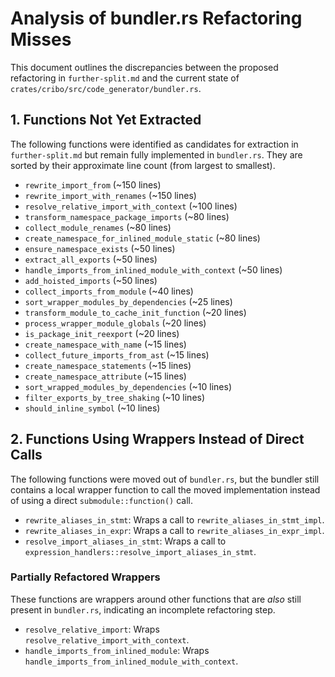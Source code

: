 # Analysis of bundler.rs Refactoring Misses

This document outlines the discrepancies between the proposed refactoring in `further-split.md` and the current state of `crates/cribo/src/code_generator/bundler.rs`.

## 1. Functions Not Yet Extracted

The following functions were identified as candidates for extraction in `further-split.md` but remain fully implemented in `bundler.rs`. They are sorted by their approximate line count (from largest to smallest).

- `rewrite_import_from` (~150 lines)
- `rewrite_import_with_renames` (~150 lines)
- `resolve_relative_import_with_context` (~100 lines)
- `transform_namespace_package_imports` (~80 lines)
- `collect_module_renames` (~80 lines)
- `create_namespace_for_inlined_module_static` (~80 lines)
- `ensure_namespace_exists` (~50 lines)
- `extract_all_exports` (~50 lines)
- `handle_imports_from_inlined_module_with_context` (~50 lines)
- `add_hoisted_imports` (~50 lines)
- `collect_imports_from_module` (~40 lines)
- `sort_wrapper_modules_by_dependencies` (~25 lines)
- `transform_module_to_cache_init_function` (~20 lines)
- `process_wrapper_module_globals` (~20 lines)
- `is_package_init_reexport` (~20 lines)
- `create_namespace_with_name` (~15 lines)
- `collect_future_imports_from_ast` (~15 lines)
- `create_namespace_statements` (~15 lines)
- `create_namespace_attribute` (~15 lines)
- `sort_wrapped_modules_by_dependencies` (~10 lines)
- `filter_exports_by_tree_shaking` (~10 lines)
- `should_inline_symbol` (~10 lines)

## 2. Functions Using Wrappers Instead of Direct Calls

The following functions were moved out of `bundler.rs`, but the bundler still contains a local wrapper function to call the moved implementation instead of using a direct `submodule::function()` call.

- `rewrite_aliases_in_stmt`: Wraps a call to `rewrite_aliases_in_stmt_impl`.
- `rewrite_aliases_in_expr`: Wraps a call to `rewrite_aliases_in_expr_impl`.
- `resolve_import_aliases_in_stmt`: Wraps a call to `expression_handlers::resolve_import_aliases_in_stmt`.

### Partially Refactored Wrappers

These functions are wrappers around other functions that are *also* still present in `bundler.rs`, indicating an incomplete refactoring step.

- `resolve_relative_import`: Wraps `resolve_relative_import_with_context`.
- `handle_imports_from_inlined_module`: Wraps `handle_imports_from_inlined_module_with_context`.
